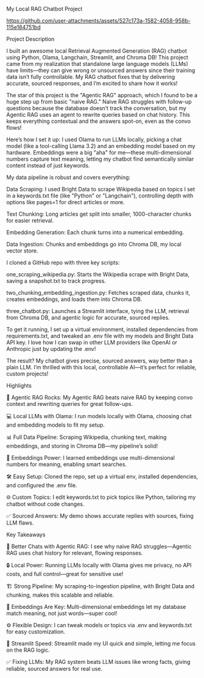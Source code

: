 My Local RAG Chatbot Project


https://github.com/user-attachments/assets/527c173a-1582-4058-958b-115e184751bd

Project Description

I built an awesome local Retrieval Augmented Generation (RAG) chatbot using Python, Olama, Langchain, Streamlit, and Chroma DB! This project came from my realization that standalone large language models (LLMs) have limits—they can give wrong or unsourced answers since their training data isn’t fully controllable. My RAG chatbot fixes that by delivering accurate, sourced responses, and I’m excited to share how it works!

The star of this project is the "Agentic RAG" approach, which I found to be a huge step up from basic "naive RAG." Naive RAG struggles with follow-up questions because the database doesn’t track the conversation, but my Agentic RAG uses an agent to rewrite queries based on chat history. This keeps everything contextual and the answers spot-on, even as the convo flows!

Here’s how I set it up: I used Olama to run LLMs locally, picking a chat model (like a tool-calling Llama 3.2) and an embedding model based on my hardware. Embeddings were a big "aha" for me—these multi-dimensional numbers capture text meaning, letting my chatbot find semantically similar content instead of just keywords.

My data pipeline is robust and covers everything:





Data Scraping: I used Bright Data to scrape Wikipedia based on topics I set in a keywords.txt file (like "Python" or "Langchain"), controlling depth with options like pages=1 for direct articles or more.



Text Chunking: Long articles get split into smaller, 1000-character chunks for easier retrieval.



Embedding Generation: Each chunk turns into a numerical embedding.



Data Ingestion: Chunks and embeddings go into Chroma DB, my local vector store.

I cloned a GitHub repo with three key scripts:





one_scraping_wikipedia.py: Starts the Wikipedia scrape with Bright Data, saving a snapshot.txt to track progress.



two_chunking_embedding_ingestion.py: Fetches scraped data, chunks it, creates embeddings, and loads them into Chroma DB.



three_chatbot.py: Launches a Streamlit interface, tying the LLM, retrieval from Chroma DB, and agentic logic for accurate, sourced replies.

To get it running, I set up a virtual environment, installed dependencies from requirements.txt, and tweaked an .env file with my models and Bright Data API key. I love how I can swap in other LLM providers like OpenAI or Anthropic just by updating the .env!

The result? My chatbot gives precise, sourced answers, way better than a plain LLM. I’m thrilled with this local, controllable AI—it’s perfect for reliable, custom projects!

Highlights





🤖 Agentic RAG Rocks: My Agentic RAG beats naive RAG by keeping convo context and rewriting queries for great follow-ups.



💻 Local LLMs with Olama: I run models locally with Olama, choosing chat and embedding models to fit my setup.



📊 Full Data Pipeline: Scraping Wikipedia, chunking text, making embeddings, and storing in Chroma DB—my pipeline’s solid!



🧠 Embeddings Power: I learned embeddings use multi-dimensional numbers for meaning, enabling smart searches.



🛠️ Easy Setup: Cloned the repo, set up a virtual env, installed dependencies, and configured the .env file.



🌐 Custom Topics: I edit keywords.txt to pick topics like Python, tailoring my chatbot without code changes.



✅ Sourced Answers: My demo shows accurate replies with sources, fixing LLM flaws.

Key Takeaways





🧠 Better Chats with Agentic RAG: I see why naive RAG struggles—Agentic RAG uses chat history for relevant, flowing responses.



🔒 Local Power: Running LLMs locally with Olama gives me privacy, no API costs, and full control—great for sensitive use!



🏗️ Strong Pipeline: My scraping-to-ingestion pipeline, with Bright Data and chunking, makes this scalable and reliable.



🎯 Embeddings Are Key: Multi-dimensional embeddings let my database match meaning, not just words—super cool!



⚙️ Flexible Design: I can tweak models or topics via .env and keywords.txt for easy customization.



🚀 Streamlit Speed: Streamlit made my UI quick and simple, letting me focus on the RAG logic.



✅ Fixing LLMs: My RAG system beats LLM issues like wrong facts, giving reliable, sourced answers for real use.



